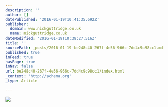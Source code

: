 ```yaml
---
description: ''
author: []
datePublished: '2016-01-19T10:41:35.692Z'
publisher:
  domain: www.nickguttridge.co.uk
  name: nickguttridge.co.uk
dateModified: '2016-01-19T10:38:27.516Z'
title: ''
sourcePath: _posts/2016-01-19-be248c40-267f-4e56-966c-7dd4c9c98cc1.md
published: true
inFeed: true
hasPage: true
inNav: false
url: be248c40-267f-4e56-966c-7dd4c9c98cc1/index.html
_context: 'http://schema.org'
_type: Article

---
```

![](https://mir-s3-cdn-cf.behance.net/project_modules/disp/399cea14415763.5628387805569.jpg)